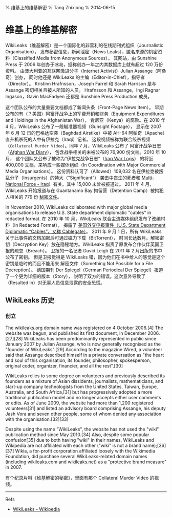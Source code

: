 % 维基上的维基解密
% Tang Zhixiong
% 2014-06-15


维基上的维基解密
================

WikiLeaks（维基解密）是一个国际化的非营利的在线期刊式组织（Journalistic Organisation），
发布秘密信息，新闻泄密（News Leaks），匿名来源的机密资料（Classified Media from Anonymous Sources）。
其网站，由 Sunshine Press 于 2006 年创办于冰岛，据称创办一年之内其数据库上就有超过 120 万份资料。
由澳大利亚的互联网激进分子（Internet Activist）Julian Assange（阿桑奇）创办，
同时他还是 WikiLeaks 的主编（Editor-in-Chief），指导者（Director）。
Kristinn Hrafnsson，Joseph Farrel 和 Sarah Harrison 是与 Assange 密切相关且被人所知的人员。
Hrafnsson 和 Assange，Ingi Ragnar Ingason，Gavin MacFadyen 还都是 Sunshine Press Production 成员。

这个团队公布的大量重要文档都成了新闻头条（Front-Page News Item）。
早期公布的有（？美国）阿富汗战争上的军费开销和财务（Equipment Expenditures and Holdings in the Afghanistan War），
肯尼亚（Kenya）的腐败。在 2010 年 4 月，WikiLeaks 公布了一段瞄准器视频（Gunsight Footage），
显示在 2007 年 6 月 12 日的巴格达空袭（Baghdad Airstike）中被 AH-64 阿帕奇（Apache）直升机杀死的人中有伊拉克（Iraqi）记者。
这段视频被称为联合绞杀视频（`Collateral Murder Video`）。同年 7 月，WikiLeaks 公布了
阿富汗战争日志（[Afghan War Diary][afghan-war-diary]），
包含战争相关的未被公布的 76,900 份文档。2010 年 10 月，
这个团队又公布了被称为“伊拉克战争日志”（[Iraq War Logs][iraq-war-logs]）
的将近 400,000 文档，来响应一些媒体组织（In Coordination with Major Commercial Media Organisations）。
这份资料认可了（Allowed）109,032 名在伊拉克被叛乱分子（Insurgents）的特大（“Significant”）
袭击中丧生的死者和 [Multi-National Force - Iraq][mnf-i]）有关。其中 15,000 未曾被报道过。
2011 年 4 月，WikiLeaks 开始报道与在 Guantanamo Bay 拘留营（Detention Camp）被拘犯人相关的 779 份 [秘密文件][799]。

[mnf-i]: https://en.wikipedia.org/wiki/Multi-National_Force_%E2%80%93_Iraq
[afghan-war-diary]: https://en.wikipedia.org/wiki/Afghan_War_Diary
[iraq-war-logs]: https://en.wikipedia.org/wiki/Iraq_War_Logs
[799]: https://en.wikipedia.org/wiki/Guantanamo_Bay_files_leak

In November 2010, WikiLeaks collaborated with major global media organisations to 
release U.S. State department diplomatic "cables" in redacted format. 
在 2010 年 10 月，WikiLeaks 联合主流媒体组织发布了改编材料（in Redacted Format），
揭露了 [美国外交电报事件（U.S. State Department Diplomatic “Cables”，又称 Cablegate）][cablegate]。
2011 年 9 月 1 日，所有 WikiLeaks 关于此事件的文档加密后可通过磁力下载（BitTorrent），
时间长达数月。解密密钥（Decryption Key）放在隐秘地方。WikiLeaks 指责了原发布合作伙伴英国卫报的疏忽（Breach）。
卫报的一名记者 David Leigh 在 2011 年 2 月出版的书中公布了密钥。
但是卫报觉得是 WikiLeaks 错，因为他们在书中给人的感觉是这个密钥是临时的而且不能用来
解密文件（Something Not Possible for a File Decreption）。
德国期刊 Der Spiegel（German Periodical Der Spiegel）报道了一个更为详细的版本（Story），
说明了双方的错误。这次意外导致了（Resulted in）对无辜人员信息泄露的安全恐慌。

[cablegate]: https://en.wikipedia.org/wiki/United_States_diplomatic_cables_leak

WikiLeaks 历史
--------------

### 创立

The wikileaks.org domain name was registered on 4 October 2006.[4] The website was begun, and published its first document, in December 2006.[27][28] WikiLeaks has been predominantly represented in public since January 2007 by Julian Assange, who is now generally recognised as the "founder of WikiLeaks".[29] According to the magazine Wired, a volunteer said that Assange described himself in a private conversation as "the heart and soul of this organisation, its founder, philosopher, spokesperson, original coder, organizer, financier, and all the rest".[30]

WikiLeaks relies to some degree on volunteers and previously described its founders as a mixture of Asian dissidents, journalists, mathematicians, and start-up company technologists from the United States, Taiwan, Europe, Australia, and South Africa,[31] but has progressively adopted a more traditional publication model and no longer accepts either user comments or edits. As of June 2009, the website had more than 1,200 registered volunteers[31] and listed an advisory board comprising Assange, his deputy Jash Vora and seven other people, some of whom denied any association with the organisation.[32][33]

Despite using the name "WikiLeaks", the website has not used the "wiki" publication method since May 2010.[34] Also, despite some popular confusion[35] due to both having "wiki" in their names, WikiLeaks and Wikipedia are not affiliated with each other ("wiki" is not a brand name);[36][37] Wikia, a for-profit corporation affiliated loosely with the Wikimedia Foundation, did purchase several WikiLeaks-related domain names (including wikileaks.com and wikileaks.net) as a "protective brand measure" in 2007.

有个纪录片叫《维基解密的秘密》，里面有那个 Collateral Murder Video 的视频。

---

Refs

- [WikiLeaks - Wikipedia](https://en.wikipedia.org/wiki/Wikileaks)